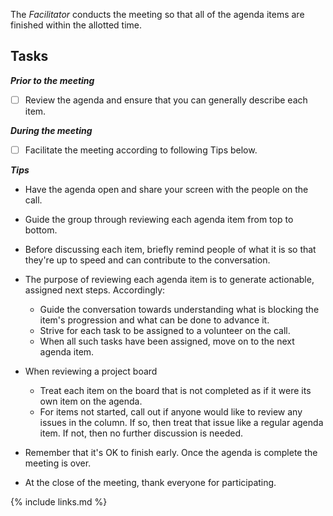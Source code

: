 The _Facilitator_ conducts the meeting so that all of the agenda items are finished within the allotted time.

## Tasks

***Prior to the meeting***

- [ ] Review the agenda and ensure that you can generally describe each item.

***During the meeting***
- [ ]  Facilitate the meeting according to following Tips below.

***Tips***

* Have the agenda open and share your screen with the people on the call.
* Guide the group through reviewing each agenda item from top to bottom.
* Before discussing each item, briefly remind people of what it is so that they're up to speed and can contribute to the conversation.
* The purpose of reviewing each agenda item is to generate actionable, assigned next steps.  Accordingly:

  * Guide the conversation towards understanding what is blocking the item's progression and what can be done to advance it.
  * Strive for each task to be assigned to a volunteer on the call.
  * When all such tasks have been assigned, move on to the next agenda item.

* When reviewing a project board

  * Treat each item on the board that is not completed as if it were its own item on the agenda.
  * For items not started, call out if anyone would like to review any issues in the column.
If so, then treat that issue like a regular agenda item. If not, then no further discussion is needed.

* Remember that it's OK to finish early.
Once the agenda is complete the meeting is over.
* At the close of the meeting, thank everyone for participating.

{% include links.md %}
